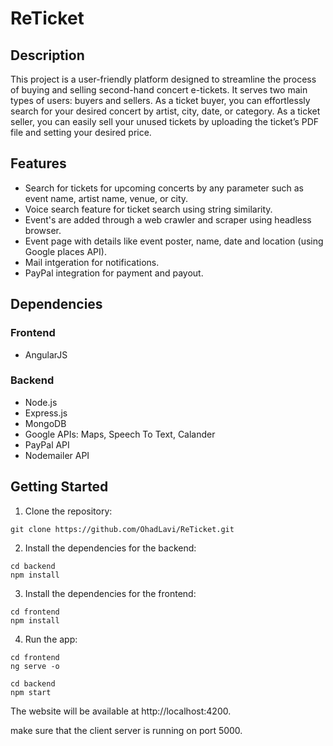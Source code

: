 # ReTicket

## Description
This project is a user-friendly platform designed to streamline the process of buying and selling second-hand concert e-tickets. It serves two main types of users: buyers and sellers. As a ticket buyer, you can effortlessly search for your desired concert by artist, city, date, or category. As a ticket seller, you can easily sell your unused tickets by uploading the ticket’s PDF file and setting your desired price.

## Features
- Search for tickets for upcoming concerts by any parameter such as event name, artist name, venue, or city.
- Voice search feature for ticket search using string similarity.
- Event's are added through a web crawler and scraper using headless browser.
- Event page with details like event poster, name, date and location (using Google places API).
- Mail intgeration for notifications.
- PayPal integration for payment and payout.

## Dependencies
### Frontend
- AngularJS
### Backend
- Node.js 
- Express.js
- MongoDB
- Google APIs: Maps, Speech To Text, Calander
- PayPal API
- Nodemailer API

## Getting Started
1. Clone the repository:
```
git clone https://github.com/OhadLavi/ReTicket.git
```
2. Install the dependencies for the backend:
```
cd backend
npm install
```
3. Install the dependencies for the frontend:
```
cd frontend
npm install
```
4. Run the app:
```
cd frontend
ng serve -o

cd backend
npm start
```
The website will be available at http://localhost:4200.

make sure that the client server is running on port 5000.